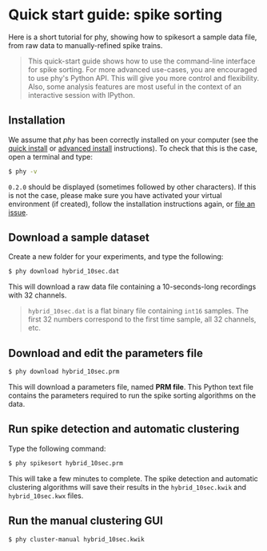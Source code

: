 # Quick start guide: spike sorting

Here is a short tutorial for phy, showing how to spikesort a sample data file, from raw data to manually-refined spike trains.

> This quick-start guide shows how to use the command-line interface for spike sorting. For more advanced use-cases, you are encouraged to use phy's Python API. This will give you more control and flexibility. Also, some analysis features are most useful in the context of an interactive session with IPython.


## Installation

We assume that *phy* has been correctly installed on your computer (see the [quick install](index.md) or [advanced install](install.md) instructions). To check that this is the case, open a terminal and type:

```bash
$ phy -v
```

`0.2.0` should be displayed (sometimes followed by other characters). If this is not the case, please make sure you have activated your virtual environment (if created), follow the installation instructions again, or [file an issue](http://github.com/kwikteam/phy/issues/).

## Download a sample dataset

Create a new folder for your experiments, and type the following:

```bash
$ phy download hybrid_10sec.dat
```

This will download a raw data file containing a 10-seconds-long recordings with 32 channels.

> `hybrid_10sec.dat` is a flat binary file containing `int16` samples. The first 32 numbers correspond to the first time sample, all 32 channels, etc.


## Download and edit the parameters file

```bash
$ phy download hybrid_10sec.prm
```

This will download a parameters file, named **PRM file**. This Python text file contains the parameters required to run the spike sorting algorithms on the data.


## Run spike detection and automatic clustering

Type the following command:

```bash
$ phy spikesort hybrid_10sec.prm
```

This will take a few minutes to complete. The spike detection and automatic clustering algorithms will save their results in the `hybrid_10sec.kwik` and `hybrid_10sec.kwx` files.


## Run the manual clustering GUI

```bash
$ phy cluster-manual hybrid_10sec.kwik
```

